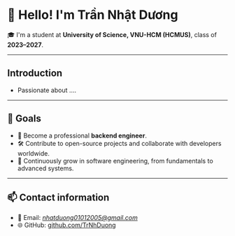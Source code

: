 # 👋 Hello! I'm Trần Nhật Dương

🎓 I'm a student at **University of Science, VNU-HCM (HCMUS)**, class of **2023–2027**.

---

## Introduction
-  Passionate about ....
  
---

## 📌 Goals

- 🎯 Become a professional **backend engineer**.
- 🛠 Contribute to open-source projects and collaborate with developers worldwide.
- 🌱 Continuously grow in software engineering, from fundamentals to advanced systems.

---

## 📫 Contact information

- 📧 Email: *nhatduong01012005@gmail.com*
- 🌐 GitHub: [github.com/TrNhDuong](https://github.com/TrNhDuong)


